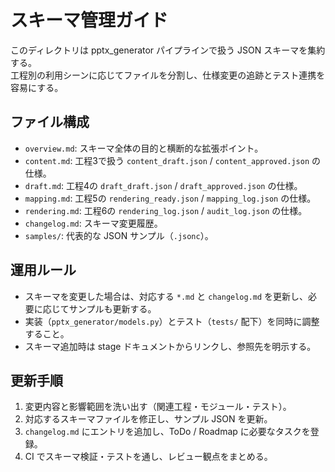 # スキーマ管理ガイド

このディレクトリは pptx_generator パイプラインで扱う JSON スキーマを集約する。  
工程別の利用シーンに応じてファイルを分割し、仕様変更の追跡とテスト連携を容易にする。

## ファイル構成
- `overview.md`: スキーマ全体の目的と横断的な拡張ポイント。
- `content.md`: 工程3で扱う `content_draft.json` / `content_approved.json` の仕様。
- `draft.md`: 工程4の `draft_draft.json` / `draft_approved.json` の仕様。
- `mapping.md`: 工程5の `rendering_ready.json` / `mapping_log.json` の仕様。
- `rendering.md`: 工程6の `rendering_log.json` / `audit_log.json` の仕様。
- `changelog.md`: スキーマ変更履歴。
- `samples/`: 代表的な JSON サンプル（`.jsonc`）。

## 運用ルール
- スキーマを変更した場合は、対応する `*.md` と `changelog.md` を更新し、必要に応じてサンプルも更新する。
- 実装（`pptx_generator/models.py`）とテスト（`tests/` 配下）を同時に調整すること。
- スキーマ追加時は stage ドキュメントからリンクし、参照先を明示する。

## 更新手順
1. 変更内容と影響範囲を洗い出す（関連工程・モジュール・テスト）。
2. 対応するスキーマファイルを修正し、サンプル JSON を更新。
3. `changelog.md` にエントリを追加し、ToDo / Roadmap に必要なタスクを登録。
4. CI でスキーマ検証・テストを通し、レビュー観点をまとめる。
